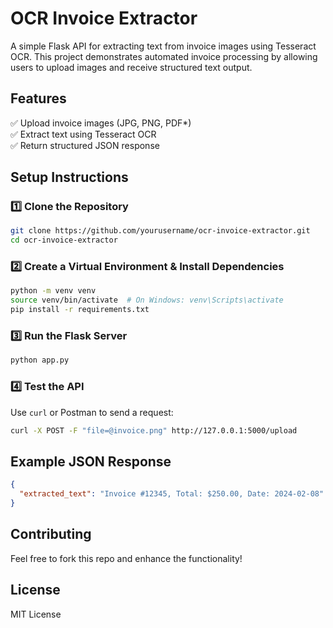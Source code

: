 # OCR Invoice Extractor

A simple Flask API for extracting text from invoice images using Tesseract OCR. This project demonstrates automated invoice processing by allowing users to upload images and receive structured text output.

## Features
✅ Upload invoice images (JPG, PNG, PDF*)  
✅ Extract text using Tesseract OCR  
✅ Return structured JSON response  

## Setup Instructions
### 1️⃣ Clone the Repository
```bash
git clone https://github.com/yourusername/ocr-invoice-extractor.git
cd ocr-invoice-extractor
```

### 2️⃣ Create a Virtual Environment & Install Dependencies
```bash
python -m venv venv
source venv/bin/activate  # On Windows: venv\Scripts\activate
pip install -r requirements.txt
```

### 3️⃣ Run the Flask Server
```bash
python app.py
```

### 4️⃣ Test the API
Use `curl` or Postman to send a request:
```bash
curl -X POST -F "file=@invoice.png" http://127.0.0.1:5000/upload
```

## Example JSON Response
```json
{
  "extracted_text": "Invoice #12345, Total: $250.00, Date: 2024-02-08"
}
```

## Contributing
Feel free to fork this repo and enhance the functionality!

## License
MIT License

